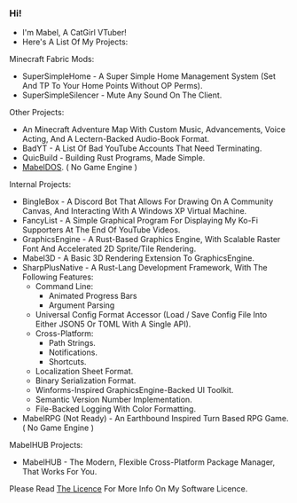 ### Hi!

- I'm Mabel, A CatGirl VTuber!
- Here's A List Of My Projects:

Minecraft Fabric Mods:
  - SuperSimpleHome - A Super Simple Home Management System (Set And TP To Your Home Points Without OP Perms).
  - SuperSimpleSilencer - Mute Any Sound On The Client.

Other Projects:
  - An Minecraft Adventure Map With Custom Music, Advancements, Voice Acting, And A Lectern-Backed Audio-Book Format.
  - BadYT - A List Of Bad YouTube Accounts That Need Terminating.
  - QuicBuild - Building Rust Programs, Made Simple.
  - [MabelDOS](https://link.mabelisyt.co/mabeldos). ( No Game Engine )

Internal Projects:
  - BingleBox - A Discord Bot That Allows For Drawing On A Community Canvas, And Interacting With A Windows XP Virtual Machine.
  - FancyList - A Simple Graphical Program For Displaying My Ko-Fi Supporters At The End Of YouTube Videos.
  - GraphicsEngine - A Rust-Based Graphics Engine, With Scalable Raster Font And Accelerated 2D Sprite/Tile Rendering.
  - Mabel3D - A Basic 3D Rendering Extension To GraphicsEngine.
  - SharpPlusNative - A Rust-Lang Development Framework, With The Following Features:
    - Command Line:
      - Animated Progress Bars
      - Argument Parsing
    - Universal Config Format Accessor (Load / Save Config File Into Either JSON5 Or TOML With A Single API).
    - Cross-Platform:
      - Path Strings.
      - Notifications.
      - Shortcuts.
    - Localization Sheet Format.
    - Binary Serialization Format.
    - Winforms-Inspired GraphicsEngine-Backed UI Toolkit.
    - Semantic Version Number Implementation.
    - File-Backed Logging With Color Formatting.
- MabelRPG (Not Ready) - An Earthbound Inspired Turn Based RPG Game. ( No Game Engine )

MabelHUB Projects:
  - MabelHUB - The Modern, Flexible Cross-Platform Package Manager, That Works For You.

Please Read <a href="https://github.com/MabelMedia-LLC/MCSPSL/">The Licence</a> For More Info On My Software Licence.
